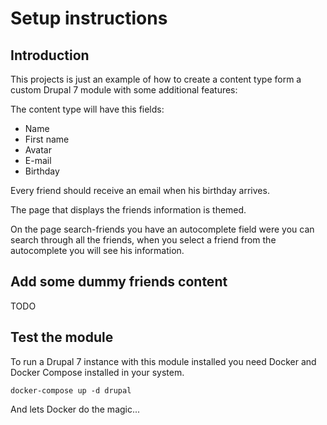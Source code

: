 # Setup instructions

## Introduction

This projects is just an example of how to create a content type form a custom
Drupal 7 module with some additional features:

The content type will have this fields:

- Name
- First name
- Avatar
- E-mail
- Birthday

Every friend should receive an email when his birthday arrives.

The page that displays the friends information is themed.

On the page search-friends you have an autocomplete field were you can search through
all the friends, when you select a friend from the autocomplete you will see his information.

## Add some dummy friends content

TODO

## Test the module

To run a Drupal 7 instance with this module installed you need Docker and Docker Compose
installed in your system.

`docker-compose up -d drupal`

And lets Docker do the magic...

